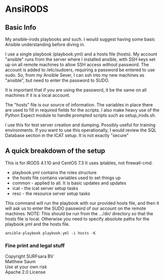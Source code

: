 # AnsiRODS
## Basic Info
My ansible-irods playbooks and such. I would suggest having some basic Ansible understanding before diving in.

I use a single playbook (playbook.yml) and a hosts file (hosts). My account "ansible" runs from the server where I installed ansible, with SSH keys set up on all remote machines to allow SSH access without password. The account is added to /etc/sudoers, requiring a password be entered to use sudo. So, from my Ansible Sever, I can ssh into my new machines as "ansible", but need to enter the password to SUDO.

It is important that if you are using the password, it be the same on all machines if it is a local account. 

The "hosts" file is our source of information. The variables in place there are used to fill in required fields for the scripts. I also make heavy use of the Python Expect module to handle prompted scripts such as setup_irods.sh.

I use this for test server creation and dumping. Possibly useful for training environments.
If you want to use this operationally, I would review the SQL Database section in the ICAT setup. It is not exactly "secure"

## A quick breakdown of the setup
This is for iRODS 4.1.10 and CentOS 7.3
It uses iptables, not firewall-cmd.

- playbook.yml contains the roles structure
- the hosts file contains variables used to set things up
- common - applied to all. It is basic updates and updates
- icat - the icat server setup tasks
- resc - the resource server setup tasks

This command will run the playbook with our provided hosts file, and then it will ask us to enter the SUDO password of our account on the remote machines. NOTE: This should be run from the .../dir/ directory so that the hosts file is local. Otherwise you need to specify absolute paths for the playbook.yml and the hosts file.
```
ansible-playbook playbook.yml -i hosts -K 
```



### Fine print and legal stuff
Copyright SURFsara BV  
Matthew Saum  
Use at your own risk  
Apache 2.0 License
